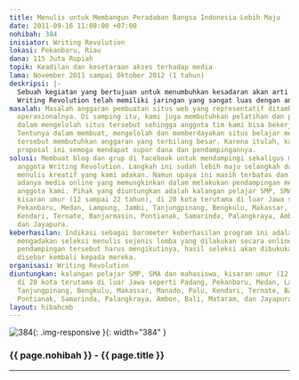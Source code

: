 ```yaml
---
title: Menulis untuk Membangun Peradaban Bangsa Indonesia Lebih Maju
date: 2011-09-16 11:08:00 +07:00
nohibah: 384
inisiator: Writing Revolution
lokasi: Pekanbaru, Riau
dana: 115 Juta Rupiah
topik: Keadilan dan kesetaraan akses terhadap media
lama: November 2011 sampai Oktober 2012 (1 tahun)
deskripsi: |-
  Sebuah kegiatan yang bertujuan untuk menumbuhkan kesadaran akan arti penting menulis dalam membentuk karakter karena dalam kegiatan menulis akan menanamkan nilai-nilai postif seperti kejujuran, keterbukaan, kesadaran, dan kepedulian serta mengasah sikap kritis terhadap perubahan yang terjadi di lingkungannya. Selain itu, menulis mampu mengasah kecerdasan terutama dalam aspek bahasa, logika, intrapersonal dan sebagainya yang menjadi bagian dari multipelintelegensi. Dalam membangun peradaban Indonesia yang lebih maju, dibutuhkan masyarakat yang melek menulis dan gemar membaca. Kami bertujuan untuk membantu mengkampanyekan gerakan baca tulis terutama di kalangan pelajar dan mahasiswa, sebagai generasi penerus bangsa. Untuk itu, dibutuhkan adanya media internet yang mampu mendukung kegiatan ini. Terutama internet yang bisa diakses oleh pelajar dan mahasiswa seluruh Indonesia. Sehingga proses pembelajaran dan pendampingan menulis kreatifnya bisa lebih cepat, murah dan efisien. Kendala kami adalah keterbatasan anggaran untuk bisa membangun dan mengelolah sebuah situs web yang profesional familiar untuk remaja.
  Writing Revolution telah memiliki jaringan yang sangat luas dengan anggota berasal dari hampir seluruh kota di Indonesia serta luar negeri. Dengan adanya jaringan yang luas ini, diharapkan program pendampingan menulis dan membaca akan lebih efektif dan tepat sasaran dengan hasil yang lebih maksimal.
masalah: Masalah anggaran pembuatan situs web yang representatif ditambah dengan biaya
  operasionalnya. Di samping itu, kami juga membutuhkan pelatihan dan pendampingan
  dalam mengelolah situs tersebut sehingga anggota tim kami bisa bekerja maksimal.
  Tentunya dalam membuat, mengelolah dan memberdayakan situs belajar menulis online
  tersebut membutuhkan anggaran yang terbilang besar. Karena itulah, kami mengajukan
  proposal ini semoga mendapat supor dana dan pendampingannya.
solusi: Membuat blog dan grup di facebook untuk mendampingi sekaligus menampung tulisan
  anggota Writing Revolution. Langkah ini sudah lebih maju selangkah dalam pendampingan
  menulis kreatif yang kami adakan. Namun upaya ini masih terbatas dan dibutuhkan
  adanya media online yang memungkinkan dalam melakukan pendampingan menulis bagi
  anggota kami. Pihak yang diuntungkan adalah kalangan pelajar SMP, SMA dan mahasiswa,
  kisaran umur (12 sampai 22 tahun), di 20 kota terutama di luar Jawa seperti Padang,
  Pekanbaru, Medan, Lampung, Jambi, Tanjungpinang, Bengkulu, Makassar, Manado, Palu,
  Kendari, Ternate, Banjarmasin, Pontianak, Samarinda, Palangkraya, Ambon, Bali, Mataram,
  dan Jayapura.
keberhasilan: Indikasi sebagai barometer keberhasilan program ini adalah kami akan
  mengadakan seleksi menulis sejenis lomba yang dilakukan secara online dan peserta
  pendampingan tersebut harus mengikutinya, hasil seleksi akan dibukukan yang kemudian
  disebar kembali kepada mereka.
organisasi: Writing Revolution
diuntungkan: kalangan pelajar SMP, SMA dan mahasiswa, kisaran umur (12 sampai 22 tahun),
  di 20 kota terutama di luar Jawa seperti Padang, Pekanbaru, Medan, Lampung, Jambi,
  Tanjungpinang, Bengkulu, Makassar, Manado, Palu, Kendari, Ternate, Banjarmasin,
  Pontianak, Samarinda, Palangkraya, Ambon, Bali, Mataram, dan Jayapura.
layout: hibahcmb
---
```


![384](/static/img/hibahcmb/384.png){: .img-responsive }{: width="384" }

### {{ page.nohibah }} - {{ page.title }}

---
